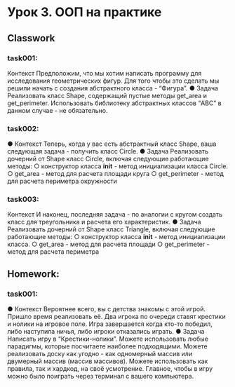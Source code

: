 # Урок 3. ООП на практике
## Classwork
### task001:
Контекст
Предположим, что мы хотим написать программу для исследования геометрических фигур. Для того
чтобы это сделать мы решили начать с создания абстрактного класса - “Фигура”.
● Задача
Реализовать класс Shape, содержащий пустые методы get_area и get_perimeter. Использовать библиотеку
абстрактных классов “ABC” в данном случае - не обязательно.

### task002:
● Контекст
Теперь, когда у вас есть абстрактный класс Shape, ваша следующая задача - получить класс Circle.
● Задача
Реализовать дочерний от Shape класс Circle, включая следующие работающие методы:
○ конструктор класса __init__ - метод инициализации класса Circle.
○ get_area - метод для расчета площади круга
○ get_perimeter - метод для расчета периметра окружности

### task003:
Контекст
И наконец, последняя задача - по аналогии с кругом создать класс для треугольника и расчета его
характеристик.
● Задача
Реализовать дочерний от Shape класс Triangle, включая следующие работающие методы:
○ конструктор класса __init__ - метод инициализации класса.
○ get_area - метод для расчета площади
○ get_perimeter - метод для расчета периметра

## Homework:
### task001:
● Контекст
Вероятнее всего, вы с детства знакомы с этой игрой. Пришло
время реализовать её. Два игрока по очереди ставят крестики
и нолики на игровое поле. Игра завершается когда кто-то
победил, либо наступила ничья, либо игроки отказались
играть.
● Задача
Написать игру в “Крестики-нолики”. Можете использовать
любые парадигмы, которые посчитаете наиболее
подходящими. Можете реализовать доску как угодно - как
одномерный массив или двумерный массив (массив массивов).
Можете использовать как правила, так и хардкод, на своё
усмотрение. Главное, чтобы в игру можно было поиграть через
терминал с вашего компьютера.

